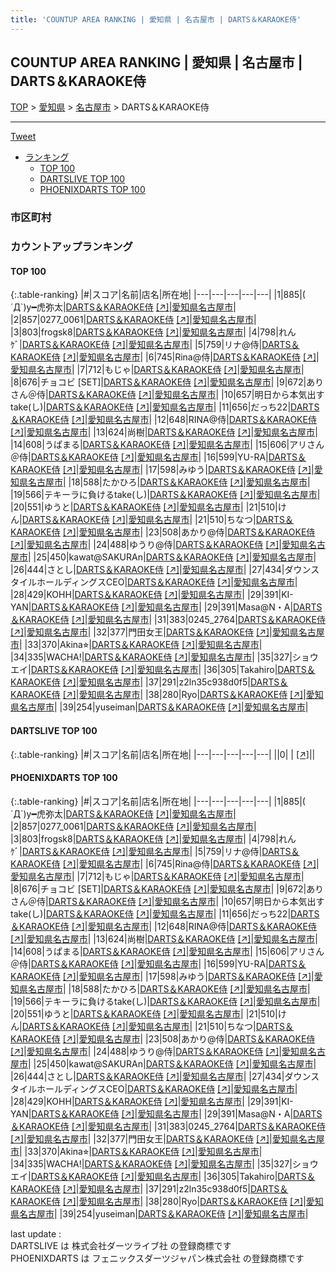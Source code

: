 ```yaml
---
title: 'COUNTUP AREA RANKING | 愛知県 | 名古屋市 | DARTS＆KARAOKE侍'
---
```

## COUNTUP AREA RANKING | 愛知県 | 名古屋市 | DARTS＆KARAOKE侍

[TOP](/darts/rank/) > [愛知県](/darts/rank/愛知県/) > [名古屋市](/darts/rank/愛知県/名古屋市/) > DARTS＆KARAOKE侍

___

<a href="https://twitter.com/share?ref_src=twsrc%5Etfw" data-text="COUNTUP AREA RANKING | 愛知県名古屋市DARTS＆KARAOKE侍" class="twitter-share-button" data-hashtags="DARTSLIVE,PHOENIXDARTS,darts,ダーツ" data-show-count="false">Tweet</a>

* [ランキング](#カウントアップランキング)
    * [TOP 100](#top-100)
    * [DARTSLIVE TOP 100](#dartslive-top-100)
    * [PHOENIXDARTS TOP 100](#phoenixdarts-top-100)

### 市区町村

<ul>

</ul>

### カウントアップランキング

#### TOP 100



{:.table-ranking}
|#|スコア|名前|店名|所在地|
|---|---|---|---|---|
|1|885|<span class="rank-name-pd">( ´Д`)y━虎弥太</span>|<a href="/darts/rank/shops/89383.html">DARTS＆KARAOKE侍</a> <a href="https://vs.phoenixdarts.com/jp/shop/shopDetailInfo/s_89383?s_seq=89383">[↗]</a>|<a href="/darts/rank/愛知県/名古屋市">愛知県名古屋市</a>|
|2|857|<span class="rank-name-pd">0277_0061</span>|<a href="/darts/rank/shops/89383.html">DARTS＆KARAOKE侍</a> <a href="https://vs.phoenixdarts.com/jp/shop/shopDetailInfo/s_89383?s_seq=89383">[↗]</a>|<a href="/darts/rank/愛知県/名古屋市">愛知県名古屋市</a>|
|3|803|<span class="rank-name-pd">frogsk8</span>|<a href="/darts/rank/shops/89383.html">DARTS＆KARAOKE侍</a> <a href="https://vs.phoenixdarts.com/jp/shop/shopDetailInfo/s_89383?s_seq=89383">[↗]</a>|<a href="/darts/rank/愛知県/名古屋市">愛知県名古屋市</a>|
|4|798|<span class="rank-name-pd">れんｹﾞ</span>|<a href="/darts/rank/shops/89383.html">DARTS＆KARAOKE侍</a> <a href="https://vs.phoenixdarts.com/jp/shop/shopDetailInfo/s_89383?s_seq=89383">[↗]</a>|<a href="/darts/rank/愛知県/名古屋市">愛知県名古屋市</a>|
|5|759|<span class="rank-name-pd">リナ@侍</span>|<a href="/darts/rank/shops/89383.html">DARTS＆KARAOKE侍</a> <a href="https://vs.phoenixdarts.com/jp/shop/shopDetailInfo/s_89383?s_seq=89383">[↗]</a>|<a href="/darts/rank/愛知県/名古屋市">愛知県名古屋市</a>|
|6|745|<span class="rank-name-pd">Rina@侍</span>|<a href="/darts/rank/shops/89383.html">DARTS＆KARAOKE侍</a> <a href="https://vs.phoenixdarts.com/jp/shop/shopDetailInfo/s_89383?s_seq=89383">[↗]</a>|<a href="/darts/rank/愛知県/名古屋市">愛知県名古屋市</a>|
|7|712|<span class="rank-name-pd">もじゃ</span>|<a href="/darts/rank/shops/89383.html">DARTS＆KARAOKE侍</a> <a href="https://vs.phoenixdarts.com/jp/shop/shopDetailInfo/s_89383?s_seq=89383">[↗]</a>|<a href="/darts/rank/愛知県/名古屋市">愛知県名古屋市</a>|
|8|676|<span class="rank-name-pd">チョコビ [SET]</span>|<a href="/darts/rank/shops/89383.html">DARTS＆KARAOKE侍</a> <a href="https://vs.phoenixdarts.com/jp/shop/shopDetailInfo/s_89383?s_seq=89383">[↗]</a>|<a href="/darts/rank/愛知県/名古屋市">愛知県名古屋市</a>|
|9|672|<span class="rank-name-pd">ありさん＠侍</span>|<a href="/darts/rank/shops/89383.html">DARTS＆KARAOKE侍</a> <a href="https://vs.phoenixdarts.com/jp/shop/shopDetailInfo/s_89383?s_seq=89383">[↗]</a>|<a href="/darts/rank/愛知県/名古屋市">愛知県名古屋市</a>|
|10|657|<span class="rank-name-pd">明日から本気出すtake(し)</span>|<a href="/darts/rank/shops/89383.html">DARTS＆KARAOKE侍</a> <a href="https://vs.phoenixdarts.com/jp/shop/shopDetailInfo/s_89383?s_seq=89383">[↗]</a>|<a href="/darts/rank/愛知県/名古屋市">愛知県名古屋市</a>|
|11|656|<span class="rank-name-pd">だっち22</span>|<a href="/darts/rank/shops/89383.html">DARTS＆KARAOKE侍</a> <a href="https://vs.phoenixdarts.com/jp/shop/shopDetailInfo/s_89383?s_seq=89383">[↗]</a>|<a href="/darts/rank/愛知県/名古屋市">愛知県名古屋市</a>|
|12|648|<span class="rank-name-pd">RINA@侍</span>|<a href="/darts/rank/shops/89383.html">DARTS＆KARAOKE侍</a> <a href="https://vs.phoenixdarts.com/jp/shop/shopDetailInfo/s_89383?s_seq=89383">[↗]</a>|<a href="/darts/rank/愛知県/名古屋市">愛知県名古屋市</a>|
|13|624|<span class="rank-name-pd">尚樹</span>|<a href="/darts/rank/shops/89383.html">DARTS＆KARAOKE侍</a> <a href="https://vs.phoenixdarts.com/jp/shop/shopDetailInfo/s_89383?s_seq=89383">[↗]</a>|<a href="/darts/rank/愛知県/名古屋市">愛知県名古屋市</a>|
|14|608|<span class="rank-name-pd">うぱまる</span>|<a href="/darts/rank/shops/89383.html">DARTS＆KARAOKE侍</a> <a href="https://vs.phoenixdarts.com/jp/shop/shopDetailInfo/s_89383?s_seq=89383">[↗]</a>|<a href="/darts/rank/愛知県/名古屋市">愛知県名古屋市</a>|
|15|606|<span class="rank-name-pd">アリさん＠侍</span>|<a href="/darts/rank/shops/89383.html">DARTS＆KARAOKE侍</a> <a href="https://vs.phoenixdarts.com/jp/shop/shopDetailInfo/s_89383?s_seq=89383">[↗]</a>|<a href="/darts/rank/愛知県/名古屋市">愛知県名古屋市</a>|
|16|599|<span class="rank-name-pd">YU-RA</span>|<a href="/darts/rank/shops/89383.html">DARTS＆KARAOKE侍</a> <a href="https://vs.phoenixdarts.com/jp/shop/shopDetailInfo/s_89383?s_seq=89383">[↗]</a>|<a href="/darts/rank/愛知県/名古屋市">愛知県名古屋市</a>|
|17|598|<span class="rank-name-pd">みゆう</span>|<a href="/darts/rank/shops/89383.html">DARTS＆KARAOKE侍</a> <a href="https://vs.phoenixdarts.com/jp/shop/shopDetailInfo/s_89383?s_seq=89383">[↗]</a>|<a href="/darts/rank/愛知県/名古屋市">愛知県名古屋市</a>|
|18|588|<span class="rank-name-pd">たかひろ</span>|<a href="/darts/rank/shops/89383.html">DARTS＆KARAOKE侍</a> <a href="https://vs.phoenixdarts.com/jp/shop/shopDetailInfo/s_89383?s_seq=89383">[↗]</a>|<a href="/darts/rank/愛知県/名古屋市">愛知県名古屋市</a>|
|19|566|<span class="rank-name-pd">テキーラに負けるtake(し)</span>|<a href="/darts/rank/shops/89383.html">DARTS＆KARAOKE侍</a> <a href="https://vs.phoenixdarts.com/jp/shop/shopDetailInfo/s_89383?s_seq=89383">[↗]</a>|<a href="/darts/rank/愛知県/名古屋市">愛知県名古屋市</a>|
|20|551|<span class="rank-name-pd">ゆうと</span>|<a href="/darts/rank/shops/89383.html">DARTS＆KARAOKE侍</a> <a href="https://vs.phoenixdarts.com/jp/shop/shopDetailInfo/s_89383?s_seq=89383">[↗]</a>|<a href="/darts/rank/愛知県/名古屋市">愛知県名古屋市</a>|
|21|510|<span class="rank-name-pd">けん</span>|<a href="/darts/rank/shops/89383.html">DARTS＆KARAOKE侍</a> <a href="https://vs.phoenixdarts.com/jp/shop/shopDetailInfo/s_89383?s_seq=89383">[↗]</a>|<a href="/darts/rank/愛知県/名古屋市">愛知県名古屋市</a>|
|21|510|<span class="rank-name-pd">ちなつ</span>|<a href="/darts/rank/shops/89383.html">DARTS＆KARAOKE侍</a> <a href="https://vs.phoenixdarts.com/jp/shop/shopDetailInfo/s_89383?s_seq=89383">[↗]</a>|<a href="/darts/rank/愛知県/名古屋市">愛知県名古屋市</a>|
|23|508|<span class="rank-name-pd">あかり@侍</span>|<a href="/darts/rank/shops/89383.html">DARTS＆KARAOKE侍</a> <a href="https://vs.phoenixdarts.com/jp/shop/shopDetailInfo/s_89383?s_seq=89383">[↗]</a>|<a href="/darts/rank/愛知県/名古屋市">愛知県名古屋市</a>|
|24|488|<span class="rank-name-pd">ゆうり@侍</span>|<a href="/darts/rank/shops/89383.html">DARTS＆KARAOKE侍</a> <a href="https://vs.phoenixdarts.com/jp/shop/shopDetailInfo/s_89383?s_seq=89383">[↗]</a>|<a href="/darts/rank/愛知県/名古屋市">愛知県名古屋市</a>|
|25|450|<span class="rank-name-pd">kawat@SAKURAn</span>|<a href="/darts/rank/shops/89383.html">DARTS＆KARAOKE侍</a> <a href="https://vs.phoenixdarts.com/jp/shop/shopDetailInfo/s_89383?s_seq=89383">[↗]</a>|<a href="/darts/rank/愛知県/名古屋市">愛知県名古屋市</a>|
|26|444|<span class="rank-name-pd">さとし</span>|<a href="/darts/rank/shops/89383.html">DARTS＆KARAOKE侍</a> <a href="https://vs.phoenixdarts.com/jp/shop/shopDetailInfo/s_89383?s_seq=89383">[↗]</a>|<a href="/darts/rank/愛知県/名古屋市">愛知県名古屋市</a>|
|27|434|<span class="rank-name-pd">ダウンスタイルホールディングスCEO</span>|<a href="/darts/rank/shops/89383.html">DARTS＆KARAOKE侍</a> <a href="https://vs.phoenixdarts.com/jp/shop/shopDetailInfo/s_89383?s_seq=89383">[↗]</a>|<a href="/darts/rank/愛知県/名古屋市">愛知県名古屋市</a>|
|28|429|<span class="rank-name-pd">KOHH</span>|<a href="/darts/rank/shops/89383.html">DARTS＆KARAOKE侍</a> <a href="https://vs.phoenixdarts.com/jp/shop/shopDetailInfo/s_89383?s_seq=89383">[↗]</a>|<a href="/darts/rank/愛知県/名古屋市">愛知県名古屋市</a>|
|29|391|<span class="rank-name-pd">KI-YAN</span>|<a href="/darts/rank/shops/89383.html">DARTS＆KARAOKE侍</a> <a href="https://vs.phoenixdarts.com/jp/shop/shopDetailInfo/s_89383?s_seq=89383">[↗]</a>|<a href="/darts/rank/愛知県/名古屋市">愛知県名古屋市</a>|
|29|391|<span class="rank-name-pd">Masa@N・A</span>|<a href="/darts/rank/shops/89383.html">DARTS＆KARAOKE侍</a> <a href="https://vs.phoenixdarts.com/jp/shop/shopDetailInfo/s_89383?s_seq=89383">[↗]</a>|<a href="/darts/rank/愛知県/名古屋市">愛知県名古屋市</a>|
|31|383|<span class="rank-name-pd">0245_2764</span>|<a href="/darts/rank/shops/89383.html">DARTS＆KARAOKE侍</a> <a href="https://vs.phoenixdarts.com/jp/shop/shopDetailInfo/s_89383?s_seq=89383">[↗]</a>|<a href="/darts/rank/愛知県/名古屋市">愛知県名古屋市</a>|
|32|377|<span class="rank-name-pd">門田女王</span>|<a href="/darts/rank/shops/89383.html">DARTS＆KARAOKE侍</a> <a href="https://vs.phoenixdarts.com/jp/shop/shopDetailInfo/s_89383?s_seq=89383">[↗]</a>|<a href="/darts/rank/愛知県/名古屋市">愛知県名古屋市</a>|
|33|370|<span class="rank-name-pd">Akina⭐︎</span>|<a href="/darts/rank/shops/89383.html">DARTS＆KARAOKE侍</a> <a href="https://vs.phoenixdarts.com/jp/shop/shopDetailInfo/s_89383?s_seq=89383">[↗]</a>|<a href="/darts/rank/愛知県/名古屋市">愛知県名古屋市</a>|
|34|335|<span class="rank-name-pd">WACHA!</span>|<a href="/darts/rank/shops/89383.html">DARTS＆KARAOKE侍</a> <a href="https://vs.phoenixdarts.com/jp/shop/shopDetailInfo/s_89383?s_seq=89383">[↗]</a>|<a href="/darts/rank/愛知県/名古屋市">愛知県名古屋市</a>|
|35|327|<span class="rank-name-pd">ショウエイ</span>|<a href="/darts/rank/shops/89383.html">DARTS＆KARAOKE侍</a> <a href="https://vs.phoenixdarts.com/jp/shop/shopDetailInfo/s_89383?s_seq=89383">[↗]</a>|<a href="/darts/rank/愛知県/名古屋市">愛知県名古屋市</a>|
|36|305|<span class="rank-name-pd">Takahiro</span>|<a href="/darts/rank/shops/89383.html">DARTS＆KARAOKE侍</a> <a href="https://vs.phoenixdarts.com/jp/shop/shopDetailInfo/s_89383?s_seq=89383">[↗]</a>|<a href="/darts/rank/愛知県/名古屋市">愛知県名古屋市</a>|
|37|291|<span class="rank-name-pd">z2ln35c938d0f5</span>|<a href="/darts/rank/shops/89383.html">DARTS＆KARAOKE侍</a> <a href="https://vs.phoenixdarts.com/jp/shop/shopDetailInfo/s_89383?s_seq=89383">[↗]</a>|<a href="/darts/rank/愛知県/名古屋市">愛知県名古屋市</a>|
|38|280|<span class="rank-name-pd">Ryo</span>|<a href="/darts/rank/shops/89383.html">DARTS＆KARAOKE侍</a> <a href="https://vs.phoenixdarts.com/jp/shop/shopDetailInfo/s_89383?s_seq=89383">[↗]</a>|<a href="/darts/rank/愛知県/名古屋市">愛知県名古屋市</a>|
|39|254|<span class="rank-name-pd">yuseiman</span>|<a href="/darts/rank/shops/89383.html">DARTS＆KARAOKE侍</a> <a href="https://vs.phoenixdarts.com/jp/shop/shopDetailInfo/s_89383?s_seq=89383">[↗]</a>|<a href="/darts/rank/愛知県/名古屋市">愛知県名古屋市</a>|


#### DARTSLIVE TOP 100



{:.table-ranking}
|#|スコア|名前|店名|所在地|
|---|---|---|---|---|
||0|<span class="rank-name-dl"> </span>|<a href="/darts/rank/shops/.html"></a> <a href="">[↗]</a>|<a href="/darts/rank//"></a>|


#### PHOENIXDARTS TOP 100



{:.table-ranking}
|#|スコア|名前|店名|所在地|
|---|---|---|---|---|
|1|885|<span class="rank-name-pd">( ´Д`)y━虎弥太</span>|<a href="/darts/rank/shops/89383.html">DARTS＆KARAOKE侍</a> <a href="https://vs.phoenixdarts.com/jp/shop/shopDetailInfo/s_89383?s_seq=89383">[↗]</a>|<a href="/darts/rank/愛知県/名古屋市">愛知県名古屋市</a>|
|2|857|<span class="rank-name-pd">0277_0061</span>|<a href="/darts/rank/shops/89383.html">DARTS＆KARAOKE侍</a> <a href="https://vs.phoenixdarts.com/jp/shop/shopDetailInfo/s_89383?s_seq=89383">[↗]</a>|<a href="/darts/rank/愛知県/名古屋市">愛知県名古屋市</a>|
|3|803|<span class="rank-name-pd">frogsk8</span>|<a href="/darts/rank/shops/89383.html">DARTS＆KARAOKE侍</a> <a href="https://vs.phoenixdarts.com/jp/shop/shopDetailInfo/s_89383?s_seq=89383">[↗]</a>|<a href="/darts/rank/愛知県/名古屋市">愛知県名古屋市</a>|
|4|798|<span class="rank-name-pd">れんｹﾞ</span>|<a href="/darts/rank/shops/89383.html">DARTS＆KARAOKE侍</a> <a href="https://vs.phoenixdarts.com/jp/shop/shopDetailInfo/s_89383?s_seq=89383">[↗]</a>|<a href="/darts/rank/愛知県/名古屋市">愛知県名古屋市</a>|
|5|759|<span class="rank-name-pd">リナ@侍</span>|<a href="/darts/rank/shops/89383.html">DARTS＆KARAOKE侍</a> <a href="https://vs.phoenixdarts.com/jp/shop/shopDetailInfo/s_89383?s_seq=89383">[↗]</a>|<a href="/darts/rank/愛知県/名古屋市">愛知県名古屋市</a>|
|6|745|<span class="rank-name-pd">Rina@侍</span>|<a href="/darts/rank/shops/89383.html">DARTS＆KARAOKE侍</a> <a href="https://vs.phoenixdarts.com/jp/shop/shopDetailInfo/s_89383?s_seq=89383">[↗]</a>|<a href="/darts/rank/愛知県/名古屋市">愛知県名古屋市</a>|
|7|712|<span class="rank-name-pd">もじゃ</span>|<a href="/darts/rank/shops/89383.html">DARTS＆KARAOKE侍</a> <a href="https://vs.phoenixdarts.com/jp/shop/shopDetailInfo/s_89383?s_seq=89383">[↗]</a>|<a href="/darts/rank/愛知県/名古屋市">愛知県名古屋市</a>|
|8|676|<span class="rank-name-pd">チョコビ [SET]</span>|<a href="/darts/rank/shops/89383.html">DARTS＆KARAOKE侍</a> <a href="https://vs.phoenixdarts.com/jp/shop/shopDetailInfo/s_89383?s_seq=89383">[↗]</a>|<a href="/darts/rank/愛知県/名古屋市">愛知県名古屋市</a>|
|9|672|<span class="rank-name-pd">ありさん＠侍</span>|<a href="/darts/rank/shops/89383.html">DARTS＆KARAOKE侍</a> <a href="https://vs.phoenixdarts.com/jp/shop/shopDetailInfo/s_89383?s_seq=89383">[↗]</a>|<a href="/darts/rank/愛知県/名古屋市">愛知県名古屋市</a>|
|10|657|<span class="rank-name-pd">明日から本気出すtake(し)</span>|<a href="/darts/rank/shops/89383.html">DARTS＆KARAOKE侍</a> <a href="https://vs.phoenixdarts.com/jp/shop/shopDetailInfo/s_89383?s_seq=89383">[↗]</a>|<a href="/darts/rank/愛知県/名古屋市">愛知県名古屋市</a>|
|11|656|<span class="rank-name-pd">だっち22</span>|<a href="/darts/rank/shops/89383.html">DARTS＆KARAOKE侍</a> <a href="https://vs.phoenixdarts.com/jp/shop/shopDetailInfo/s_89383?s_seq=89383">[↗]</a>|<a href="/darts/rank/愛知県/名古屋市">愛知県名古屋市</a>|
|12|648|<span class="rank-name-pd">RINA@侍</span>|<a href="/darts/rank/shops/89383.html">DARTS＆KARAOKE侍</a> <a href="https://vs.phoenixdarts.com/jp/shop/shopDetailInfo/s_89383?s_seq=89383">[↗]</a>|<a href="/darts/rank/愛知県/名古屋市">愛知県名古屋市</a>|
|13|624|<span class="rank-name-pd">尚樹</span>|<a href="/darts/rank/shops/89383.html">DARTS＆KARAOKE侍</a> <a href="https://vs.phoenixdarts.com/jp/shop/shopDetailInfo/s_89383?s_seq=89383">[↗]</a>|<a href="/darts/rank/愛知県/名古屋市">愛知県名古屋市</a>|
|14|608|<span class="rank-name-pd">うぱまる</span>|<a href="/darts/rank/shops/89383.html">DARTS＆KARAOKE侍</a> <a href="https://vs.phoenixdarts.com/jp/shop/shopDetailInfo/s_89383?s_seq=89383">[↗]</a>|<a href="/darts/rank/愛知県/名古屋市">愛知県名古屋市</a>|
|15|606|<span class="rank-name-pd">アリさん＠侍</span>|<a href="/darts/rank/shops/89383.html">DARTS＆KARAOKE侍</a> <a href="https://vs.phoenixdarts.com/jp/shop/shopDetailInfo/s_89383?s_seq=89383">[↗]</a>|<a href="/darts/rank/愛知県/名古屋市">愛知県名古屋市</a>|
|16|599|<span class="rank-name-pd">YU-RA</span>|<a href="/darts/rank/shops/89383.html">DARTS＆KARAOKE侍</a> <a href="https://vs.phoenixdarts.com/jp/shop/shopDetailInfo/s_89383?s_seq=89383">[↗]</a>|<a href="/darts/rank/愛知県/名古屋市">愛知県名古屋市</a>|
|17|598|<span class="rank-name-pd">みゆう</span>|<a href="/darts/rank/shops/89383.html">DARTS＆KARAOKE侍</a> <a href="https://vs.phoenixdarts.com/jp/shop/shopDetailInfo/s_89383?s_seq=89383">[↗]</a>|<a href="/darts/rank/愛知県/名古屋市">愛知県名古屋市</a>|
|18|588|<span class="rank-name-pd">たかひろ</span>|<a href="/darts/rank/shops/89383.html">DARTS＆KARAOKE侍</a> <a href="https://vs.phoenixdarts.com/jp/shop/shopDetailInfo/s_89383?s_seq=89383">[↗]</a>|<a href="/darts/rank/愛知県/名古屋市">愛知県名古屋市</a>|
|19|566|<span class="rank-name-pd">テキーラに負けるtake(し)</span>|<a href="/darts/rank/shops/89383.html">DARTS＆KARAOKE侍</a> <a href="https://vs.phoenixdarts.com/jp/shop/shopDetailInfo/s_89383?s_seq=89383">[↗]</a>|<a href="/darts/rank/愛知県/名古屋市">愛知県名古屋市</a>|
|20|551|<span class="rank-name-pd">ゆうと</span>|<a href="/darts/rank/shops/89383.html">DARTS＆KARAOKE侍</a> <a href="https://vs.phoenixdarts.com/jp/shop/shopDetailInfo/s_89383?s_seq=89383">[↗]</a>|<a href="/darts/rank/愛知県/名古屋市">愛知県名古屋市</a>|
|21|510|<span class="rank-name-pd">けん</span>|<a href="/darts/rank/shops/89383.html">DARTS＆KARAOKE侍</a> <a href="https://vs.phoenixdarts.com/jp/shop/shopDetailInfo/s_89383?s_seq=89383">[↗]</a>|<a href="/darts/rank/愛知県/名古屋市">愛知県名古屋市</a>|
|21|510|<span class="rank-name-pd">ちなつ</span>|<a href="/darts/rank/shops/89383.html">DARTS＆KARAOKE侍</a> <a href="https://vs.phoenixdarts.com/jp/shop/shopDetailInfo/s_89383?s_seq=89383">[↗]</a>|<a href="/darts/rank/愛知県/名古屋市">愛知県名古屋市</a>|
|23|508|<span class="rank-name-pd">あかり@侍</span>|<a href="/darts/rank/shops/89383.html">DARTS＆KARAOKE侍</a> <a href="https://vs.phoenixdarts.com/jp/shop/shopDetailInfo/s_89383?s_seq=89383">[↗]</a>|<a href="/darts/rank/愛知県/名古屋市">愛知県名古屋市</a>|
|24|488|<span class="rank-name-pd">ゆうり@侍</span>|<a href="/darts/rank/shops/89383.html">DARTS＆KARAOKE侍</a> <a href="https://vs.phoenixdarts.com/jp/shop/shopDetailInfo/s_89383?s_seq=89383">[↗]</a>|<a href="/darts/rank/愛知県/名古屋市">愛知県名古屋市</a>|
|25|450|<span class="rank-name-pd">kawat@SAKURAn</span>|<a href="/darts/rank/shops/89383.html">DARTS＆KARAOKE侍</a> <a href="https://vs.phoenixdarts.com/jp/shop/shopDetailInfo/s_89383?s_seq=89383">[↗]</a>|<a href="/darts/rank/愛知県/名古屋市">愛知県名古屋市</a>|
|26|444|<span class="rank-name-pd">さとし</span>|<a href="/darts/rank/shops/89383.html">DARTS＆KARAOKE侍</a> <a href="https://vs.phoenixdarts.com/jp/shop/shopDetailInfo/s_89383?s_seq=89383">[↗]</a>|<a href="/darts/rank/愛知県/名古屋市">愛知県名古屋市</a>|
|27|434|<span class="rank-name-pd">ダウンスタイルホールディングスCEO</span>|<a href="/darts/rank/shops/89383.html">DARTS＆KARAOKE侍</a> <a href="https://vs.phoenixdarts.com/jp/shop/shopDetailInfo/s_89383?s_seq=89383">[↗]</a>|<a href="/darts/rank/愛知県/名古屋市">愛知県名古屋市</a>|
|28|429|<span class="rank-name-pd">KOHH</span>|<a href="/darts/rank/shops/89383.html">DARTS＆KARAOKE侍</a> <a href="https://vs.phoenixdarts.com/jp/shop/shopDetailInfo/s_89383?s_seq=89383">[↗]</a>|<a href="/darts/rank/愛知県/名古屋市">愛知県名古屋市</a>|
|29|391|<span class="rank-name-pd">KI-YAN</span>|<a href="/darts/rank/shops/89383.html">DARTS＆KARAOKE侍</a> <a href="https://vs.phoenixdarts.com/jp/shop/shopDetailInfo/s_89383?s_seq=89383">[↗]</a>|<a href="/darts/rank/愛知県/名古屋市">愛知県名古屋市</a>|
|29|391|<span class="rank-name-pd">Masa@N・A</span>|<a href="/darts/rank/shops/89383.html">DARTS＆KARAOKE侍</a> <a href="https://vs.phoenixdarts.com/jp/shop/shopDetailInfo/s_89383?s_seq=89383">[↗]</a>|<a href="/darts/rank/愛知県/名古屋市">愛知県名古屋市</a>|
|31|383|<span class="rank-name-pd">0245_2764</span>|<a href="/darts/rank/shops/89383.html">DARTS＆KARAOKE侍</a> <a href="https://vs.phoenixdarts.com/jp/shop/shopDetailInfo/s_89383?s_seq=89383">[↗]</a>|<a href="/darts/rank/愛知県/名古屋市">愛知県名古屋市</a>|
|32|377|<span class="rank-name-pd">門田女王</span>|<a href="/darts/rank/shops/89383.html">DARTS＆KARAOKE侍</a> <a href="https://vs.phoenixdarts.com/jp/shop/shopDetailInfo/s_89383?s_seq=89383">[↗]</a>|<a href="/darts/rank/愛知県/名古屋市">愛知県名古屋市</a>|
|33|370|<span class="rank-name-pd">Akina⭐︎</span>|<a href="/darts/rank/shops/89383.html">DARTS＆KARAOKE侍</a> <a href="https://vs.phoenixdarts.com/jp/shop/shopDetailInfo/s_89383?s_seq=89383">[↗]</a>|<a href="/darts/rank/愛知県/名古屋市">愛知県名古屋市</a>|
|34|335|<span class="rank-name-pd">WACHA!</span>|<a href="/darts/rank/shops/89383.html">DARTS＆KARAOKE侍</a> <a href="https://vs.phoenixdarts.com/jp/shop/shopDetailInfo/s_89383?s_seq=89383">[↗]</a>|<a href="/darts/rank/愛知県/名古屋市">愛知県名古屋市</a>|
|35|327|<span class="rank-name-pd">ショウエイ</span>|<a href="/darts/rank/shops/89383.html">DARTS＆KARAOKE侍</a> <a href="https://vs.phoenixdarts.com/jp/shop/shopDetailInfo/s_89383?s_seq=89383">[↗]</a>|<a href="/darts/rank/愛知県/名古屋市">愛知県名古屋市</a>|
|36|305|<span class="rank-name-pd">Takahiro</span>|<a href="/darts/rank/shops/89383.html">DARTS＆KARAOKE侍</a> <a href="https://vs.phoenixdarts.com/jp/shop/shopDetailInfo/s_89383?s_seq=89383">[↗]</a>|<a href="/darts/rank/愛知県/名古屋市">愛知県名古屋市</a>|
|37|291|<span class="rank-name-pd">z2ln35c938d0f5</span>|<a href="/darts/rank/shops/89383.html">DARTS＆KARAOKE侍</a> <a href="https://vs.phoenixdarts.com/jp/shop/shopDetailInfo/s_89383?s_seq=89383">[↗]</a>|<a href="/darts/rank/愛知県/名古屋市">愛知県名古屋市</a>|
|38|280|<span class="rank-name-pd">Ryo</span>|<a href="/darts/rank/shops/89383.html">DARTS＆KARAOKE侍</a> <a href="https://vs.phoenixdarts.com/jp/shop/shopDetailInfo/s_89383?s_seq=89383">[↗]</a>|<a href="/darts/rank/愛知県/名古屋市">愛知県名古屋市</a>|
|39|254|<span class="rank-name-pd">yuseiman</span>|<a href="/darts/rank/shops/89383.html">DARTS＆KARAOKE侍</a> <a href="https://vs.phoenixdarts.com/jp/shop/shopDetailInfo/s_89383?s_seq=89383">[↗]</a>|<a href="/darts/rank/愛知県/名古屋市">愛知県名古屋市</a>|


<div class="footer border-top border-gray-light mt-5 pt-3 text-right text-gray">
    last update : <span style="font-weight: italic" id="foot_last_modified"></span><br />
    DARTSLIVE は 株式会社ダーツライブ社 の登録商標です<br />
    PHOENIXDARTS は フェニックスダーツジャパン株式会社 の登録商標です<br />
</div>

<script src="https://cdnjs.cloudflare.com/ajax/libs/jquery.tablesorter/2.31.3/js/jquery.tablesorter.min.js" integrity="sha512-qzgd5cYSZcosqpzpn7zF2ZId8f/8CHmFKZ8j7mU4OUXTNRd5g+ZHBPsgKEwoqxCtdQvExE5LprwwPAgoicguNg==" crossorigin="anonymous" referrerpolicy="no-referrer"></script>
<link rel="stylesheet" href="https://cdnjs.cloudflare.com/ajax/libs/jquery.tablesorter/2.31.3/css/theme.default.min.css" integrity="sha512-wghhOJkjQX0Lh3NSWvNKeZ0ZpNn+SPVXX1Qyc9OCaogADktxrBiBdKGDoqVUOyhStvMBmJQ8ZdMHiR3wuEq8+w==" crossorigin="anonymous" referrerpolicy="no-referrer" />
<script>
$(function() {
    $(".table-ranking").tablesorter({sortList:[[0, 0]]});
    $("#foot_last_modified").text(formatDate(new Date(document.lastModified), 'yyyy-MM-dd HH:mm:ss'));
});
</script>

<script async src="https://platform.twitter.com/widgets.js" charset="utf-8"></script>